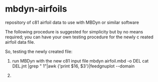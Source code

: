 # mbdyn-airfoils
repository of c81 airfoil data to use with MBDyn or similar software

The following procedure is suggested for simplicity but by no means required; you can have your own testing procedure for the newly c reated airfoil data file.

So, testing the newly created file:

1. run MBDyn with the new c81 input file
mbdyn airfoil.mbd -o DEL
cat DEL.jnt |grep "       1"|awk {'print $16, $3'}|feedgnuplot --domain

2.
